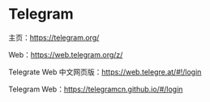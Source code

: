 # Telegram

主页：https://telegram.org/

Web：https://web.telegram.org/z/

Telegrate Web 中文网页版：https://web.telegre.at/#!/login

Telegram Web：https://telegramcn.github.io/#/login
